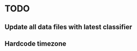 TODO
====

Update all data files with latest classifier
--------------------------------------------  
  
Hardcode timezone
-----------------  
  
  